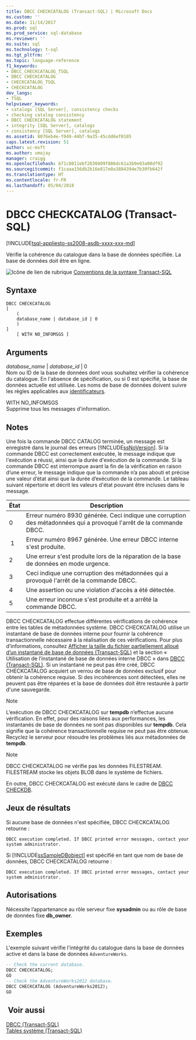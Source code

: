 ```yaml
---
title: DBCC CHECKCATALOG (Transact-SQL) | Microsoft Docs
ms.custom: ''
ms.date: 11/14/2017
ms.prod: sql
ms.prod_service: sql-database
ms.reviewer: ''
ms.suite: sql
ms.technology: t-sql
ms.tgt_pltfrm: ''
ms.topic: language-reference
f1_keywords:
- DBCC_CHECKCATALOG_TSQL
- DBCC CHECKCATALOG
- CHECKCATALOG_TSQL
- CHECKCATALOG
dev_langs:
- TSQL
helpviewer_keywords:
- catalogs [SQL Server], consistency checks
- checking catalog consistency
- DBCC CHECKCATALOG statement
- integrity [SQL Server], catalogs
- consistency [SQL Server], catalogs
ms.assetid: 8076eb4e-f049-44bf-9a35-45cdd6ef0105
caps.latest.revision: 51
author: uc-msft
ms.author: umajay
manager: craigg
ms.openlocfilehash: b71c8011ebf2830409f886dc61a3b9e93a00df92
ms.sourcegitcommit: f1caaa156db2b16e817e0a3884394e7b30fb642f
ms.translationtype: HT
ms.contentlocale: fr-FR
ms.lasthandoff: 05/04/2018
---
```

# <a name="dbcc-checkcatalog-transact-sql"></a>DBCC CHECKCATALOG (Transact-SQL)
[!INCLUDE[tsql-appliesto-ss2008-asdb-xxxx-xxx-md](../../includes/tsql-appliesto-ss2008-asdb-xxxx-xxx-md.md)]

  Vérifie la cohérence du catalogue dans la base de données spécifiée. La base de données doit être en ligne.  
  
 ![Icône de lien de rubrique](../../database-engine/configure-windows/media/topic-link.gif "Icône lien de rubrique") [Conventions de la syntaxe Transact-SQL](../../t-sql/language-elements/transact-sql-syntax-conventions-transact-sql.md)  
  
## <a name="syntax"></a>Syntaxe  
  
```  
DBCC CHECKCATALOG   
[   
    (   
    database_name | database_id | 0  
    )  
]  
    [ WITH NO_INFOMSGS ]   
```  
  
## <a name="arguments"></a>Arguments  
 *database_name* | *database_id* | 0  
 Nom ou ID de la base de données dont vous souhaitez vérifier la cohérence du catalogue. En l'absence de spécification, ou si 0 est spécifié, la base de données actuelle est utilisée. Les noms de base de données doivent suivre les règles applicables aux [identificateurs](../../relational-databases/databases/database-identifiers.md).  
  
 WITH NO_INFOMSGS  
 Supprime tous les messages d'information.  
  
## <a name="remarks"></a>Notes   
Une fois la commande DBCC CATALOG terminée, un message est enregistré dans le journal des erreurs [!INCLUDE[ssNoVersion](../../includes/ssnoversion-md.md)]. Si la commande DBCC est correctement exécutée, le message indique que l'exécution a réussi, ainsi que la durée d'exécution de la commande. Si la commande DBCC est interrompue avant la fin de la vérification en raison d’une erreur, le message indique que la commande n’a pas abouti et précise une valeur d’état ainsi que la durée d’exécution de la commande. Le tableau suivant répertorie et décrit les valeurs d'état pouvant être incluses dans le message.
  
|État|Description|  
|-----------|-----------------|  
|0|Erreur numéro 8930 générée. Ceci indique une corruption des métadonnées qui a provoqué l'arrêt de la commande DBCC.|  
| 1|Erreur numéro 8967 générée. Une erreur DBCC interne s'est produite.|  
|2|Une erreur s'est produite lors de la réparation de la base de données en mode urgence.|  
|3|Ceci indique une corruption des métadonnées qui a provoqué l'arrêt de la commande DBCC.|  
|4|Une assertion ou une violation d'accès a été détectée.|  
|5|Une erreur inconnue s'est produite et a arrêté la commande DBCC.|  
  
DBCC CHECKCATALOG effectue différentes vérifications de cohérence entre les tables de métadonnées système. DBCC CHECKCATALOG utilise un instantané de base de données interne pour fournir la cohérence transactionnelle nécessaire à la réalisation de ces vérifications. Pour plus d’informations, consultez [Afficher la taille du fichier partiellement alloué d’un instantané de base de données &#40;Transact-SQL&#41;](../../relational-databases/databases/view-the-size-of-the-sparse-file-of-a-database-snapshot-transact-sql.md) et la section « Utilisation de l’instantané de base de données interne DBCC » dans [DBCC &#40;Transact-SQL&#41;](../../t-sql/database-console-commands/dbcc-transact-sql.md).
Si un instantané ne peut pas être créé, DBCC CHECKCATALOG acquiert un verrou de base de données exclusif pour obtenir la cohérence requise. Si des incohérences sont détectées, elles ne peuvent pas être réparées et la base de données doit être restaurée à partir d'une sauvegarde.
  
> [!NOTE]  
> L’exécution de DBCC CHECKCATALOG sur **tempdb** n’effectue aucune vérification. En effet, pour des raisons liées aux performances, les instantanés de base de données ne sont pas disponibles sur **tempdb**. Cela signifie que la cohérence transactionnelle requise ne peut pas être obtenue. Recyclez le serveur pour résoudre les problèmes liés aux métadonnées de **tempdb**.  
  
> [!NOTE]  
> DBCC CHECKCATALOG ne vérifie pas les données FILESTREAM. FILESTREAM stocke les objets BLOB dans le système de fichiers.  
  
En outre, DBCC CHECKCATALOG est exécuté dans le cadre de [DBCC CHECKDB](../../t-sql/database-console-commands/dbcc-checkdb-transact-sql.md).
  
## <a name="result-sets"></a>Jeux de résultats  
Si aucune base de données n'est spécifiée, DBCC CHECKCATALOG retourne :
  
```
DBCC execution completed. If DBCC printed error messages, contact your system administrator.  
```  
  
Si [!INCLUDE[ssSampleDBobject](../../includes/sssampledbobject-md.md)] est spécifié en tant que nom de base de données, DBCC CHECKCATALOG retourne :
  
```
DBCC execution completed. If DBCC printed error messages, contact your system administrator.  
```  
  
## <a name="permissions"></a>Autorisations  
 Nécessite l’appartenance au rôle serveur fixe **sysadmin** ou au rôle de base de données fixe **db_owner**.  
  
## <a name="examples"></a>Exemples  
L'exemple suivant vérifie l'intégrité du catalogue dans la base de données active et dans la base de données `AdventureWorks`.
  
```sql
-- Check the current database.  
DBCC CHECKCATALOG;  
GO  
-- Check the AdventureWorks2012 database.  
DBCC CHECKCATALOG (AdventureWorks2012);  
GO  
```  
  
## <a name="see-also"></a> Voir aussi  
[DBCC &#40;Transact-SQL&#41;](../../t-sql/database-console-commands/dbcc-transact-sql.md)  
[Tables système &#40;Transact-SQL&#41;](../../relational-databases/system-tables/system-tables-transact-sql.md)
  
